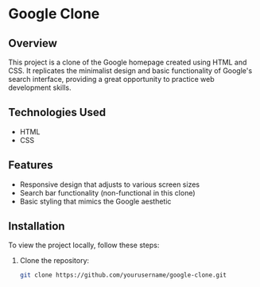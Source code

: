 # Google Clone

## Overview
This project is a clone of the Google homepage created using HTML and CSS. It replicates the minimalist design and basic functionality of Google's search interface, providing a great opportunity to practice web development skills.

## Technologies Used
- HTML
- CSS

## Features
- Responsive design that adjusts to various screen sizes
- Search bar functionality (non-functional in this clone)
- Basic styling that mimics the Google aesthetic

## Installation
To view the project locally, follow these steps:

1. Clone the repository:
   ```bash
   git clone https://github.com/yourusername/google-clone.git
